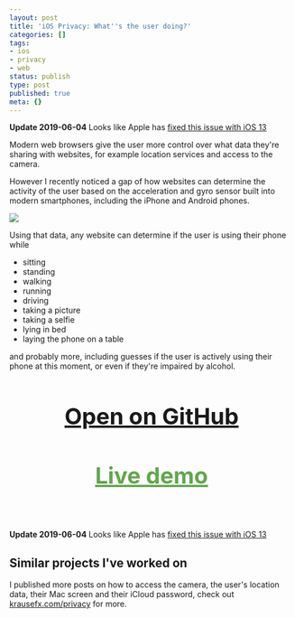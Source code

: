 ```yaml
---
layout: post
title: 'iOS Privacy: What''s the user doing?'
categories: []
tags:
- ios
- privacy
- web
status: publish
type: post
published: true
meta: {}
---
```


**Update 2019-06-04** Looks like Apple has [fixed this issue with iOS 13](https://github.com/w3c/deviceorientation/issues/57#issuecomment-498417027)

Modern web browsers give the user more control over what data they're sharing with websites, for example location services and access to the camera.

However I recently noticed a gap of how websites can determine the activity of the user based on the acceleration and gyro sensor built into modern smartphones, including the iPhone and Android phones.
      
![](/squarespace_images/static_545299aae4b0e9514fe30c95_54529a29e4b025a90f45cc50_59db442dcf81e005db7a1f0b_1507542072340_photo.jpg_)


Using that data, any website can determine if the user is using their phone while

* sitting
* standing
* walking
* running
* driving
* taking a picture
* taking a selfie
* lying in bed
* laying the phone on a table

and probably more, including guesses if the user is actively using their phone at this moment, or even if they're impaired by alcohol.

<h3 style="text-align: center; font-size: 40px;">
  <a href="https://github.com/KrauseFx/whats-the-user-doing" target="_blank" style="text-decoration: underline;">
    Open on GitHub
  </a>
</h3>

<h3 style="text-align: center; font-size: 40px;">
  <a href="https://krausefx.github.io/user.activity" target="_blank" style="color: #60A74E !important; text-decoration: underline;">
    Live demo
  </a>
</h3>

<br />

**Update 2019-06-04** Looks like Apple has [fixed this issue with iOS 13](https://github.com/w3c/deviceorientation/issues/57#issuecomment-498417027)

## Similar projects I've worked on 

I published more posts on how to access the camera, the user's location data, their Mac screen and their iCloud password, check out [krausefx.com/privacy](/privacy) for more.


